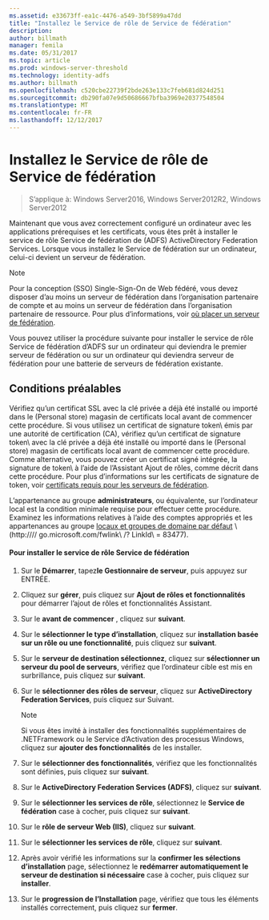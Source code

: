 ```yaml
---
ms.assetid: e33673ff-ea1c-4476-a549-3bf5899a47dd
title: "Installez le Service de rôle de Service de fédération"
description: 
author: billmath
manager: femila
ms.date: 05/31/2017
ms.topic: article
ms.prod: windows-server-threshold
ms.technology: identity-adfs
ms.author: billmath
ms.openlocfilehash: c520cbe22739f2bde263e133c7feb681d824d251
ms.sourcegitcommit: db290fa07e9d50686667bfba3969e20377548504
ms.translationtype: MT
ms.contentlocale: fr-FR
ms.lasthandoff: 12/12/2017
---
```

# <a name="install-the-federation-service-role-service"></a>Installez le Service de rôle de Service de fédération

>S’applique à: Windows Server2016, Windows Server2012R2, Windows Server2012

Maintenant que vous avez correctement configuré un ordinateur avec les applications prérequises et les certificats, vous êtes prêt à installer le service de rôle Service de fédération de \(ADFS\) ActiveDirectory Federation Services. Lorsque vous installez le Service de fédération sur un ordinateur, celui-ci devient un serveur de fédération.  
  
> [!NOTE]  
> Pour la conception \(SSO\) Single\-Sign\-On de Web fédéré, vous devez disposer d’au moins un serveur de fédération dans l’organisation partenaire de compte et au moins un serveur de fédération dans l’organisation partenaire de ressource. Pour plus d’informations, voir [où placer un serveur de fédération](https://technet.microsoft.com/library/dd807127.aspx).  
  
Vous pouvez utiliser la procédure suivante pour installer le service de rôle Service de fédération d’ADFS sur un ordinateur qui deviendra le premier serveur de fédération ou sur un ordinateur qui deviendra serveur de fédération pour une batterie de serveurs de fédération existante.  
  
## <a name="prerequisites"></a>Conditions préalables  
Vérifiez qu’un certificat SSL avec la clé privée a déjà été installé ou importé dans le \(Personal store\) magasin de certificats local avant de commencer cette procédure. Si vous utilisez un certificat de signature token\ émis par une autorité de certification \(CA\), vérifiez qu’un certificat de signature token\ avec la clé privée a déjà été installé ou importé dans le \(Personal store\) magasin de certificats local avant de commencer cette procédure. Comme alternative, vous pouvez créer un certificat signé intégrée, la signature de token\ à l’aide de l’Assistant Ajout de rôles, comme décrit dans cette procédure. Pour plus d’informations sur les certificats de signature de token\, voir [certificats requis pour les serveurs de fédération](https://technet.microsoft.com/library/dd807040.aspx).  
  
L’appartenance au groupe **administrateurs**, ou équivalente, sur l’ordinateur local est la condition minimale requise pour effectuer cette procédure.  Examinez les informations relatives à l’aide des comptes appropriés et les appartenances au groupe [locaux et groupes de domaine par défaut](https://go.microsoft.com/fwlink/?LinkId=83477) \ (http:///\/ go.microsoft.com\/fwlink\ /? LinkId\ = 83477\).   
  
#### <a name="to-install-the-federation-service-role-service"></a>Pour installer le service de rôle Service de fédération  
  
1.  Sur le **Démarrer**, tapez**le Gestionnaire de serveur**, puis appuyez sur ENTRÉE.  
  
2.  Cliquez sur **gérer**, puis cliquez sur **Ajout de rôles et fonctionnalités** pour démarrer l’ajout de rôles et fonctionnalités Assistant.  
  
3.  Sur le **avant de commencer** , cliquez sur **suivant**.  
  
4.  Sur le **sélectionner le type d’installation**, cliquez sur **installation basée sur un rôle ou une fonctionnalité**, puis cliquez sur **suivant**.  
  
5.  Sur le **serveur de destination sélectionnez**, cliquez sur **sélectionner un serveur du pool de serveurs**, vérifiez que l’ordinateur cible est mis en surbrillance, puis cliquez sur **suivant**.  
  
6.  Sur le **sélectionner des rôles de serveur**, cliquez sur **ActiveDirectory Federation Services**, puis cliquez sur Suivant.  
  
    > [!NOTE]  
    > Si vous êtes invité à installer des fonctionnalités supplémentaires de .NETFramework ou le Service d’Activation des processus Windows, cliquez sur **ajouter des fonctionnalités** de les installer.  
  
7.  Sur le **sélectionner des fonctionnalités**, vérifiez que les fonctionnalités sont définies, puis cliquez sur **suivant**.  
  
8.  Sur le **ActiveDirectory Federation Services \(ADFS\)**, cliquez sur **suivant**.  
  
9. Sur le **sélectionner les services de rôle**, sélectionnez le **Service de fédération** case à cocher, puis cliquez sur **suivant**.  
  
10. Sur le **rôle de serveur Web \(IIS\)**, cliquez sur **suivant**.  
  
11. Sur le **sélectionner les services de rôle**, cliquez sur **suivant**.  
  
12. Après avoir vérifié les informations sur la **confirmer les sélections d’installation** page, sélectionnez le **redémarrer automatiquement le serveur de destination si nécessaire** case à cocher, puis cliquez sur **installer**.  
  
13. Sur le **progression de l’Installation** page, vérifiez que tous les éléments installés correctement, puis cliquez sur **fermer**.  
  

